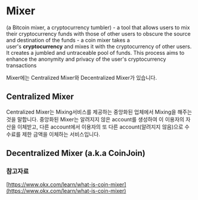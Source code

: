 # Mixer 
(a Bitcoin mixer, a cryptocurrency tumbler) - a tool that allows users to mix their cryptocurrency funds with those of other users to obscure the source and destination of the funds - a coin mixer takes a user's **cryptocurrency** and mixes it with the cryptocurrency of other users. It creates a jumbled and untraceable pool of funds. This process aims to enhance the anonymity and privacy of the user's cryptocurrency transactions

Mixer에는 Centralized Mixer와 Decentralized Mixer가 있습니다. 
## Centralized Mixer
Centralized Mixer는 Mixing서비스를 제공하는 중앙화된 업체에서 Mixing을 해주는 것을 말합니다.
중앙화된 Mixer는 알려지지 않은 account를 생성하여 이 이용자의 자산을 이체받고, 다른 account에서 이용자의 또 다른 account(알려지지 않음)으로 수수료를 제한 금액을 이체하는 서비스입니다. 
## Decentralized Mixer (a.k.a CoinJoin)


### 참고자료
[https://www.okx.com/learn/what-is-coin-mixer](https://www.okx.com/learn/what-is-coin-mixer)
